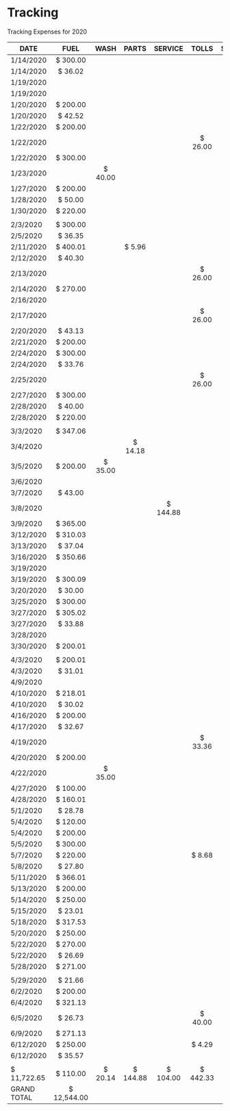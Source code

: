 # Tracking
Tracking Expenses for 2020

| DATE        | FUEL        | WASH        | PARTS        | SERVICE        | TOLLS        | SUNDRY        |
| ----------- |:-----------:|:-----------:|:------------:|:--------------:| :-----------:|:-------------:|
| 1/14/2020 | $                300.00 |  |  |  |  | |
| 1/14/2020 | $                36.02 |  |  |  |  | |
| 1/19/2020 |  |  |  |  |  | $                     67.88  |
| 1/19/2020 |  |  |  |  |  | $                     67.88  |
| 1/20/2020 |   $                200.00 |  |  |  |  |  |
| 1/20/2020 |   $                    42.52 |  |  |  |  |  |
| 1/22/2020|    $                    200.00 |  |  |  |  |  |
| 1/22/2020|   |  |  |  |  $                    26.00   |  |
| 1/22/2020|  $                300.00  |  |  |  |  |  |
| 1/23/2020|   | $                    40.00  |  |  |  |  |
| 1/27/2020| $                200.00 |  |  |  |  |  |
| 1/28/2020|  $                   50.00  |  |  |  |  |  |
| 1/30/2020| $                 220.00  |  |  |  |  |  |
|  |  |  |  |  |  |  |
|  2/3/2020 |  $                300.00  |  |  |  |  |  |
| 2/5/2020 | $                    36.35  |  |  |  |  |  $                    68.58  |
| 2/11/2020 | $                 400.01  |  |  $                       5.96  |  |  |  $                    10.00 |
| 2/12/2020 | $                    40.30  |  |  |  |  |  |
| 2/13/2020 |  |  |  |  |  $                    26.00  |  |
| 2/14/2020 |  $                 270.00  |  |  |  |  |  |
| 2/16/2020 |  |  |  |  |  |  $                      21.71  |
| 2/17/2020 |  |  |  |  |  $                    26.00  |  |
| 2/20/2020 |  $                     43.13  |  |  |  |  |  |
| 2/21/2020 | $                200.00  |  |  |  |  |  |
| 2/24/2020 | $                300.00  |  |  |  |  |  |
| 2/24/2020 |  $                     33.76  |  |  |  |  |  |
| 2/25/2020 |  |  |  |  | $                    26.00  |  |
| 2/27/2020 |  $                300.00  |  |  |  |  |  |
| 2/28/2020 | $                   40.00  |  |  |  |  |  |
| 2/28/2020 |  $                 220.00  |  |  |  |  | $                       5.34  |
|  |  |  |  |  |  |  |
| 3/3/2020 | $                  347.06  |  |  |  |  |  |
| 3/4/2020 |  |  |  $                     14.18  |  |  |  |
| 3/5/2020 | $                200.00  |  $                    35.00  |  |  |  | $                       8.69  |
| 3/6/2020 |  |  |  |  |  | $                    20.00  |
| 3/7/2020 |  $                    43.00  |  |  |  |  |  |
| 3/8/2020 |  |  |  |  $                   144.88  |  |  |
| 3/9/2020 | $                 365.00  |  |  |  |  |  |
| 3/12/2020 | $                  310.03  |  |  |  |  |  |
| 3/13/2020 |  $                    37.04  |  |  |  |  |  |
| 3/16/2020 | $                  350.66  |  |  |  |  |  |
| 3/19/2020 |  |  |  |  |  |  $                    10.00  |
| 3/19/2020 |  $                 300.09  |  |  |  |  |  $                        7.51 |
|3/20/2020 | $                   30.00  |  |  |  |  |  |
| 3/25/2020 | $                300.00  |  |  |  |  |  |
| 3/27/2020 | $                 305.02  |  |  |  |  |  |
| 3/27/2020 | $                    33.88  |  |  |  |  |  |
| 3/28/2020 |  |  |  |  |  | $                     33.01  |
| 3/30/2020 |  $                 200.01  |  |  |  |  |  |
|  |  |  |  |  |  |  |
| 4/3/2020 |  $                 200.01  |  |  |  |  |  |
| 4/3/2020 | $                     31.01  |  |  |  |  |  |
| 4/9/2020 |  |  |  |  |  |  $                     69.10 |
| 4/10/2020 |  $                   218.01  |  |  |  |  |  $                       4.34 |
| 4/10/2020 |  $                    30.02  |  |  |  |  |  $                     29.84  |
| 4/16/2020 | $                200.00  |  |  |  |  |  
| 4/17/2020 |  $                     32.67  |  |  |  |  |  |
| 4/19/2020 |  |  |  |  |  $                     33.36  |  
| 4/20/2020 | $                200.00  |  |  |  |  |  
| 4/22/2020 |  |  $                    35.00  |  |  |  |  
| 4/27/2020 |  $                 100.00  |  |  |  |  |  
| 4/28/2020 | $                  160.01  |  |  |  |  |  
| 5/1/2020 | $                    28.78  |  |  |  |  |  
| 5/4/2020 |  $                 120.00  |  |  |  |  |  
| 5/4/2020 |  $                200.00  |  |  |  |  |  
| 5/5/2020 | $                300.00  |  |  |  |  |  
| 5/7/2020 |  $                 220.00  |  |  |  |  $                       8.68  |  
| 5/8/2020 | $                    27.80  |  |  |  |  |  
| 5/11/2020 | $                  366.01  |  |  |  |  |  
| 5/13/2020 | $                200.00  |  |  |  |  |  
| 5/14/2020 | $                 250.00  |  |  |  |  |  
| 5/15/2020 |  $                     23.01  |  |  |  |  |  
| 5/18/2020 | $                   317.53  |  |  |  |  |  
| 5/20/2020 | $                 250.00  |  |  |  |  |  
| 5/22/2020 | $                 270.00  |  |  |  |  |  
| 5/22/2020 | $                    26.69  |  |  |  |  |  
| 5/28/2020 |  $                  271.00  |  |  |  |  |  
|  |  |  |  |  |  |  
| 5/29/2020 |  $                     21.66  |  |  |  |  |  
| 6/2/2020 | $                200.00  |  |  |  |  |  
| 6/4/2020 |  $                   321.13  |  |  |  |  |  
| 6/5/2020 | $                     26.73  |  |  |  |  $                    40.00  |  
| 6/9/2020 | $                   271.13  |  |  |  |  |  
| 6/12/2020 |  $                 250.00  |  |  |  |  $                       4.29 |  
| 6/12/2020 |  $                     35.57  |  |  |  |  |  
|  |  |  |  |  |  |  
| $             11,722.65  | $                  110.00  | $                    20.14  | $                   144.88  | $                  104.00  |  $                  442.33|
| GRAND TOTAL | $            12,544.00  |  |  |  |  |  

